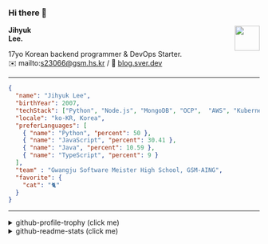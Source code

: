### Hi there 👋
<img src="https://github.githubassets.com/images/mona-loading-default.gif" width="50px" align="right">
</a>

**Jihyuk\
Lee.**

17yo Korean backend programmer & DevOps Starter.\
✉️ mailto:s23066@gsm.hs.kr
/ 
🔗 [blog.sver.dev](https://blog.sver.dev)

---

```json
{
  "name": "Jihyuk Lee",
  "birthYear": 2007,
  "techStack": ["Python", "Node.js", "MongoDB", "OCP",  "AWS", "Kubernetes"],
  "locale": "ko-KR, Korea",
  "preferLanguages": [
    { "name": "Python", "percent": 50 },
    { "name": "JavaScript", "percent": 30.41 },
    { "name": "Java", "percent": 10.59 },
    { "name": "TypeScript", "percent": 9 }
  ],
  "team" : "Gwangju Software Meister High School, GSM-AING",
  "favorite": {
    "cat": "🐈"
  }
}
```
---
<details>
  <summary>github-profile-trophy (click me)</summary>
  
![](https://github-profile-trophy.vercel.app/?username=withJihyuk&row=1&column=8&theme=nord)
  
</details>
<details>
  <summary>github-readme-stats (click me)</summary>
  
<!--START_SECTION:waka-->
![Code Time](http://img.shields.io/badge/Code%20Time-329%20hrs%2024%20mins-blue)

![Lines of code](https://img.shields.io/badge/%EC%A0%80%EB%8A%94%20%EC%97%AC%ED%83%9C%EA%B9%8C%EC%A7%80%20-310.2%20thousand%20%EC%A4%84%EC%9D%98%20%EC%BD%94%EB%93%9C%EB%A5%BC%20%EC%9E%91%EC%84%B1%ED%96%88%EC%96%B4%EC%9A%94.-blue)

**저는 저녁형 인간이에요. 🦉** 

```text
🌞 아침                     72 commits          ███░░░░░░░░░░░░░░░░░░░░░░   10.16 % 
🌆 낮　                     225 commits         ████████░░░░░░░░░░░░░░░░░   31.73 % 
🌃 저녁                     284 commits         ██████████░░░░░░░░░░░░░░░   40.06 % 
🌙 밤　                     128 commits         █████░░░░░░░░░░░░░░░░░░░░   18.05 % 
```


📊 **저는 이번주를 이렇게 시간을 보냈어요.** 

```text
🕑︎ Timezone: Asia/Seoul

💬 프로그래밍 언어들: 
Python                   14 hrs 24 mins      ██████████████████░░░░░░░   71.77 % 
TypeScript               2 hrs 49 mins       ████░░░░░░░░░░░░░░░░░░░░░   14.07 % 
Dart                     2 hrs 12 mins       ███░░░░░░░░░░░░░░░░░░░░░░   10.97 % 
Markdown                 25 mins             █░░░░░░░░░░░░░░░░░░░░░░░░   02.13 % 
CSS                      4 mins              ░░░░░░░░░░░░░░░░░░░░░░░░░   00.35 % 

🔥 에디터들: 
VS Code                  20 hrs 4 mins       █████████████████████████   100.00 % 

💻 운영 체제들: 
Mac                      20 hrs 4 mins       █████████████████████████   100.00 % 
```


 Last Updated on 13/05/2024 18:39:20 UTC
<!--END_SECTION:waka-->

</details>

</div>

